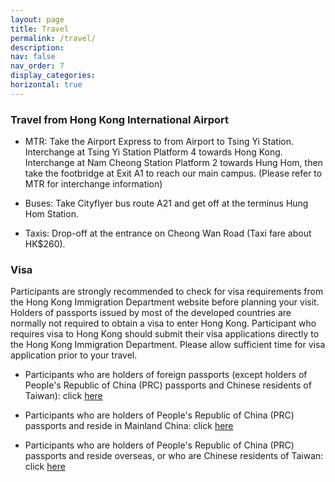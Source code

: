 ```yaml
---
layout: page
title: Travel
permalink: /travel/
description: 
nav: false
nav_order: 7
display_categories: 
horizontal: true
---
```




### Travel from Hong Kong International Airport

* MTR: Take the Airport Express to from Airport to Tsing Yi Station.  Interchange at Tsing Yi Station Platform 4 towards Hong Kong.  Interchange at Nam Cheong Station Platform 2 towards Hung Hom, then take the footbridge at Exit A1 to reach our main campus. (Please refer to MTR for interchange information)

* Buses: Take Cityflyer bus route A21 and get off at the terminus Hung Hom Station.

* Taxis: Drop-off at the entrance on Cheong Wan Road (Taxi fare about HK$260).




### Visa

Participants are strongly recommended to check for visa requirements from the Hong Kong Immigration Department website before planning your visit. Holders of passports issued by most of the developed countries are normally not required to obtain a visa to enter Hong Kong. Participant who requires visa to Hong Kong should submit their visa applications directly to the Hong Kong Immigration Department. Please allow sufficient time for visa application prior to your travel.

* Participants who are holders of foreign passports (except holders of People's Republic of China (PRC) passports and Chinese residents of Taiwan): click [here](http://www.immd.gov.hk/eng/services/visas/visit-transit/visit-visa-entry-permit.html)


* Participants who are holders of People's Republic of China (PRC) passports and reside in Mainland China: click [here](http://www.immd.gov.hk/eng/services/visas/overseas-chinese-entry-arrangement.html#a)

* Participants who are holders of People's Republic of China (PRC) passports and reside overseas, or who are Chinese residents of Taiwan: click [here](http://www.immd.gov.hk/eng/services/visas/overseas-chinese-entry-arrangement.html#c)


